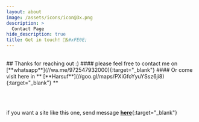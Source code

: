 ```yaml
---
layout: about
image: /assets/icons/icon@3x.png
description: >
  Contact Page
hide_description: true
title: Get in touch! 💜&#xFE0E;
---
```


<!-- # Get in touch! 💜&#xFE0E; -->


<!--author-->
<br/>
<!-- # Become an Alpha! 💜&#xFE0E; -->
## Thanks for reaching out :)
#### please feel free to contact me on [**whatsapp**](//wa.me/972547932000){:target="_blank"}
<!-- #### please feel free to contact me on [**whatsapp**](//rebrand.ly/contact/tami){:target="_blank"} -->
<!-- * **<a href="mailto:tami@akeyo.io" target="_blank">tami@akeyo.io</a>**<br/> -->
#### Or come visit here in ** [**Harsuf**](//goo.gl/maps/PXiGfoYyuYSsz6ji8){:target="_blank"} **
<br/>

<br/><br/>
<!-- <a href='whatsapp://send?text=Text to send withe message: http://www.yoursite.com'>whatsApp</a> -->


if you want a site like this one, send message [**here**](//wa.me/972547932000){:target="_blank"}
<br/><br/>

<!-- [Harsuf]: /Harsuf.md -->
<!-- [Harsuf]: /Harsuf.md -->

<style>
  a:google.com {<link type="text/css" rel="stylesheet" href="images.google.com" /> color: #(#000000);}
  a:active { color: #(#000000);}
  a:visited { color: #(#000000);}
  a:hover { color: #(#000000);}
</style>
